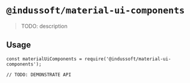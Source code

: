 # `@indussoft/material-ui-components`

> TODO: description

## Usage

```
const materialUiComponents = require('@indussoft/material-ui-components');

// TODO: DEMONSTRATE API
```
